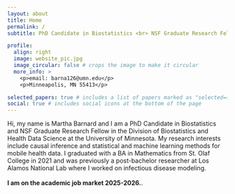 ```yaml
---
layout: about
title: Home
permalink: /
subtitle: PhD Candidate in Biostatistics <br> NSF Graduate Research Fellow 

profile:
  align: right
  image: website_pic.jpg
  image_circular: false # crops the image to make it circular
  more_info: >
    <p>email: barna126@umn.edu</p>
    <p>Minneapolis, MN 55413</p>

selected_papers: true # includes a list of papers marked as "selected={true}"
social: true # includes social icons at the bottom of the page
---
```


Hi, my name is Martha Barnard and I am a PhD Candidate in Biostatistics and NSF Graduate Research Fellow in the Division of Biostatistics and Health Data Science at the University of Minnesota. My research interests include causal inference and statistical and machine learning methods for mobile health data. I graduated with a BA in Mathematics from St. Olaf College in 2021 and was previously a post-bachelor researcher at Los Alamos National Lab where I worked on infectious disease modeling. \
\
**I am on the academic job market 2025-2026.**.

<!---
Put your address / P.O. box / other info right below your picture. You can also disable any of these elements by editing `profile` property of the YAML header of your `_pages/about.md`. Edit `_bibliography/papers.bib` and Jekyll will render your [publications page](/al-folio/publications/) automatically.

Link to your social media connections, too. This theme is set up to use [Font Awesome icons](https://fontawesome.com/) and [Academicons](https://jpswalsh.github.io/academicons/), like the ones below. Add your Facebook, Twitter, LinkedIn, Google Scholar, or just disable all of them.
-->
